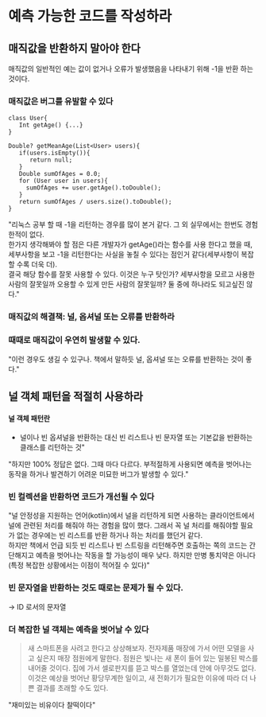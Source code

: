# 예측 가능한 코드를 작성하라

## 매직값을 반환하지 말아야 한다
매직값의 일반적인 예는 값이 없거나 오류가 발생했음을 나타내기 위해 -1을 반환 하는 것이다.

### 매직값은 버그를 유발할 수 있다
```
class User{
   Int getAge() {...}
}

Double? getMeanAge(List<User> users){
   if(users.isEmpty()){
      return null;
   }
   Double sumOfAges = 0.0;
   for (User user in users){
     sumOfAges += user.getAge().toDouble();
   }
   return sumOfAges / users.size().toDouble();
}
```

"리눅스 공부 할 때 -1을 리턴하는 경우를 많이 본거 같다. 그 외 실무에서는 한번도 경험한적이 없다.   
한가지 생각해봐야 할 점은 다른 개발자가 getAge()라는 함수를 사용 한다고 했을 때, 세부사항을 보고 -1을 리턴한다는 사실을 놓칠 수 있다는 점인거 같다(세부사항이 복잡할 수록 더욱 더).  
결국 해당 함수를 잘못 사용할 수 있다. 이것은 누구 탓인가? 세부사항을 모르고 사용한 사람의 잘못일까 오용할 수 있게 만든 사람의 잘못일까? 둘 중에 하나라도 되고싶진 않다."

### 매직값의 해결책: 널, 옵셔널 또는 오류를 반환하라

### 때때로 매직값이 우연히 발생할 수 있다.
"이런 경우도 생길 수 있구나. 책에서 말하듯 널, 옵셔널 또는 오류를 반환하는 것이 좋다."

## 널 객체 패턴을 적절히 사용하라
#### 널 객체 패턴란
- 널이나 빈 옵셔널을 반환하는 대신 빈 리스트나 빈 문자열 또는 기본값을 반환하는 클래스를 리턴하는 것"

"하지만 100% 정답은 없다. 그때 마다 다르다. 부적절하게 사용되면 예측을 벗어나는 동작을 하거나 발견하기 어려운 미묘한 버그가 발생할 수 있다."
### 빈 컬렉션을 반환하면 코드가 개선될 수 있다
"널 안정성을 지원하는 언어(kotlin)에서 널을 리턴하게 되면 사용하는 클라이언트에서 널에 관련된 처리를 해줘야 하는 경험을 많이 했다. 그래서 꼭 널 처리를 해줘야할 필요가 없는 경우에는 빈 리스트를 반환 하거나 하는 처리를 했던거 같다.  
하지만 책에서 언급 되듯 빈 리스트나 빈 스트링을 리턴해주면 호출하는 쪽의 코드는 간단해지고 예측을 벗어나는 작동을 할 가능성이 매우 낮다. 하지만 만병 통치약은 아니다(특정 복잡한 상황에서는 이점이 적어질 수 있다)"
### 빈 문자열을 반환하는 것도 때로는 문제가 될 수 있다.
-> ID 로서의 문자열
### 더 복잡한 널 객체는 예측을 벗어날 수 있다
> 새 스마트폰을 사려고 한다고 상상해보자. 전자제품 매장에 가서 어떤 모델을 사고 싶은지 매장 점원에게 말한다. 점원은 빛나는 새 폰이 들어 있는 밀봉된 박스를 내어줄 것이다. 집에 가서 셀로판지를 뜯고 박스를 열었는데 안에 아무것도 없다.
> 이것은 예상을 벗어난 황당무계한 일이고, 새 전화기가 필요한 이유에 따라 더 나쁜 결과를 초래할 수도 있다.

"재미있는 비유이다 찰떡이다"

